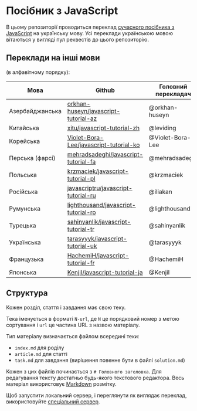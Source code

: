 ﻿# Посібник з JavaScript

В цьому репозиторії проводиться переклад [сучасного посібника з JavaScript](https://github.com/iliakan/javascript-tutorial-en) на українську мову. Усі переклади українською мовою вітаються у вигляді пул реквестів до цього репозиторію.

## Переклади на інші мови

(в алфавітному порядку):

| Мова | Github | Головний перекладач | Перекладено (%) | Останній коміт | Сайт |
|----------|--------|-------------------|----------------|-------------|-----------|
| Азербайджанська | [orkhan-huseyn/javascript-tutorial-az](https://github.com/orkhan-huseyn/javascript-tutorial-az) | @orkhan-huseyn | ![](http://translate-hook.javascript.info/stats/az.svg) | ![](https://img.shields.io/github/last-commit/orkhan-huseyn/javascript-tutorial-az.svg?maxAge=900&label=) |  |
| Китайська | [xitu/javascript-tutorial-zh](https://github.com/xitu/javascript-tutorial-zh) | @leviding | ![](http://translate-hook.javascript.info/stats/zh.svg) | ![](https://img.shields.io/github/last-commit/xitu/javascript-tutorial-zh.svg?maxAge=900&label=) | [zh.javascript.info](https://zh.javascript.info) |
| Корейська | [Violet-Bora-Lee/javascript-tutorial-ko](https://github.com/Violet-Bora-Lee/javascript-tutorial-ko) | @Violet-Bora-Lee | ![](http://translate-hook.javascript.info/stats/ko.svg) | ![](https://img.shields.io/github/last-commit/Violet-Bora-Lee/javascript-tutorial-ko.svg?maxAge=900&label=) |  |
| Перська (фарсі) | [mehradsadeghi/javascript-tutorial-fa](https://github.com/mehradsadeghi/javascript-tutorial-fa) | @mehradsadeghi | | ![](https://img.shields.io/github/last-commit/krzmaciek/javascript-tutorial-pl.svg?maxAge=900&label=) | |
| Польська | [krzmaciek/javascript-tutorial-pl](https://github.com/krzmaciek/javascript-tutorial-pl) | @krzmaciek | ![](http://translate-hook.javascript.info/stats/pl.svg) | ![](https://img.shields.io/github/last-commit/krzmaciek/javascript-tutorial-pl.svg?maxAge=900&label=) | |
| Російська | [javascriptru/javascript-tutorial-ru](https://github.com/javascriptru/javascript-tutorial-ru) | @iliakan | * . | ![](https://img.shields.io/github/last-commit/iliakan/javascript-tutorial-ru.svg?maxAge=900&label=) | [learn.javascript.ru](https://learn.javascript.ru) |
| Румунська | [lighthousand/javascript-tutorial-ro](https://github.com/lighthousand/javascript-tutorial-ro) | @lighthousand | ![](http://translate-hook.javascript.info/stats/ro.svg) | ![](https://img.shields.io/github/last-commit/lighthousand/javascript-tutorial-ro.svg?maxAge=900&label=) | |
| Турецька | [sahinyanlik/javascript-tutorial-tr](https://github.com/sahinyanlik/javascript-tutorial-tr) | @sahinyanlik | ![](http://translate-hook.javascript.info/stats/tr.svg) | ![](https://img.shields.io/github/last-commit/sahinyanlik/javascript-tutorial-tr.svg?maxAge=900&label=) | |
| Українська | [tarasyyyk/javascript-tutorial-uk](https://github.com/tarasyyyk/javascript-tutorial-uk) | @tarasyyyk | | ![](https://img.shields.io/github/last-commit/tarasyyyk/javascript-tutorial-uk.svg?maxAge=900&label=) | |
| Французька | [HachemiH/javascript-tutorial-fr](https://github.com/HachemiH/javascript-tutorial-fr) | @HachemiH | ![](http://translate-hook.javascript.info/stats/fr.svg) | ![](https://img.shields.io/github/last-commit/HachemiH/javascript-tutorial-fr.svg?maxAge=900&label=) | |
| Японська | [KenjiI/javascript-tutorial-ja](https://github.com/KenjiI/javascript-tutorial-ja) | @KenjiI | ![](http://translate-hook.javascript.info/stats/ja.svg) | ![](https://img.shields.io/github/last-commit/KenjiI/javascript-tutorial-ja.svg?maxAge=900&label=) | [ja.javascript.info](https://ja.javascript.info) |

## Структура

Кожен розділ, стаття і завдання має свою теку.

Тека іменується в форматі `N-url`, де `N` це порядковий номер з метою сортування і `url` це частина URL з назвою матеріалу.

Тип матеріалу визначається файлом всередині теки:

  - `index.md` для роділу
  - `article.md` для статті
  - `task.md` для завдання (вирішення повенне бути в файлі `solution.md`)

Кожен з цих файлів починається з `# Головного заголовка`.
Для редагування тексту достатньо будь-якого текстового редактора.
Весь матеріал використовує [Markdown](https://uk.wikipedia.org/wiki/Markdown) розмітку.

Щоб запустити локальний сервер, і переглянути як виглядає переклад, використовуйте [спеціальний сервер](https://github.com/iliakan/javascript-tutorial-server).
